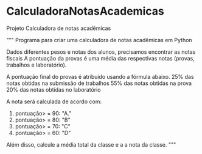 # CalculadoraNotasAcademicas
Projeto Calculadora de notas acadêmicas

"""
Programa para criar uma calculadora de notas acadêmicas em Python

Dados diferentes pesos e notas dos alunos, precisamos encontrar as notas fiscais
A pontuação da provas é uma média das respectivas notas (provas, trabalhos e laboratório).

A pontuação final do provas é atribuído usando a fórmula abaixo.
25% das notas obtidas na submissão de trabalhos
55% das notas obtidas na prova
20% das notas obtidas no laboratório

A nota será calculada de acordo com:
1. pontuação> = 90: "A."
2. pontuação> = 80: "B"
3. pontuação> = 70: "C"
4. pontuação> = 60: "D"

Além disso, calcule a média total da classe e a a nota da classe.
"""

